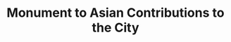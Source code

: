 ---
pid: CH976
title: Monument to Asian Contributions to the City
location_transcription: Chinatown
zipcode: '19121'
outside_phl: 
neighborhood: Brewerytown
age: '20'
age_range: 20-29
instagram: 
image_file_name: CH_976.jpg
proposal_transcription: Like Sharon Hayes' sculpture recognizing Philadelphia's historical
  women, there should be more monuments recognizing the contributions of minority
  groups whos achievements have been historically underscored and repressed.  A start
  could be recognizing figures in the Asian-American community, and the location of
  this first site could be Chinatown.
topic: History,Inclusivity,Inequality,Philadelphia,Social Justice,Race Ethnicity
topic_summary: 0, 0, 0, 0, 0, 0
type: Sculpture Statue
keywords_other: Asian American, Chinatown
credit: Ryan C.
image_labels: 
twitter: 
facebook: 
permalink: "/monuments/ch976/"
layout: item-page
---